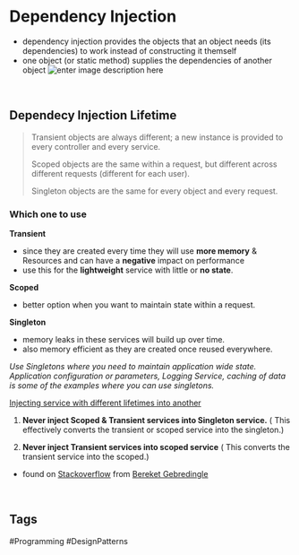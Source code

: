 # Dependency Injection

- dependency injection provides the objects that an object needs (its dependencies) to work instead of constructing it themself
- one object (or static method) supplies the dependencies of another object
![enter image description here](https://i.imgur.com/aW0yYJM.jpg)

<br>

## Dependecy Injection Lifetime

>Transient objects are always different; a new instance is provided to every controller and every service.
>
>Scoped objects are the same within a request, but different across different requests (different for each user).
>
>Singleton objects are the same for every object and every request.

### Which one to use

**Transient**

-   since they are created every time they will use **more memory** & Resources and can have a **negative** impact on performance
-   use this for the **lightweight** service with little or **no state**.

**Scoped**

-   better option when you want to maintain state within a request.

**Singleton**

-   memory leaks in these services will build up over time.
-   also memory efficient as they are created once reused everywhere.

_Use Singletons where you need to maintain application wide state. Application configuration or parameters, Logging Service, caching of data is some of the examples where you can use singletons._

<ins>Injecting service with different lifetimes into another</ins>

1.  **Never inject Scoped & Transient services into Singleton service.** ( This effectively converts the transient or scoped service into the singleton.)
    
2.  **Never inject Transient services into scoped service** ( This converts the transient service into the scoped.)

- found on [Stackoverflow](https://stackoverflow.com/questions/38138100/addtransient-addscoped-and-addsingleton-services-differences) from [Bereket Gebredingle](https://stackoverflow.com/users/8954773/bereket-gebredingle)

<br>

## Tags

#Programming #DesignPatterns